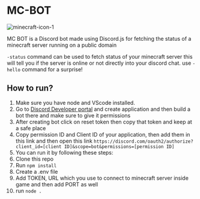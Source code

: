 # MC-BOT
![minecraft-icon-1](https://user-images.githubusercontent.com/89299065/209523257-c6163efb-b64c-4c2a-97b7-1975ad54220b.png)

MC BOT is a Discord bot made using Discord.js for fetching the status of a minecraft server running on a public domain

`-status` command can be used to fetch status of your minecraft server this will tell you if the server is online or not directly into your discord chat.
use `-hello` command for a  surprise!
## How to run?
1. Make sure you have node and VScode installed.
2. Go to [Discord Developer portal](https://discord.com/developers/applications) and create application and then build a bot there and make sure to give it permissions 
3. After creating bot click on reset token then copy that token and keep at a safe place
4. Copy permission ID and Client ID of your application, then add them in this link and then open this link `https://discord.com/oauth2/authorize?client_id=[client ID]&scope=bot&permissions=[permission ID]`
5. You can run it by following these steps:
  1. Clone this repo
  2. Run `npm install`
  3. Create a .env file
  4. Add TOKEN, URL which you use to connect to minecraft server inside game and then add PORT as well
  5. run `node .`

